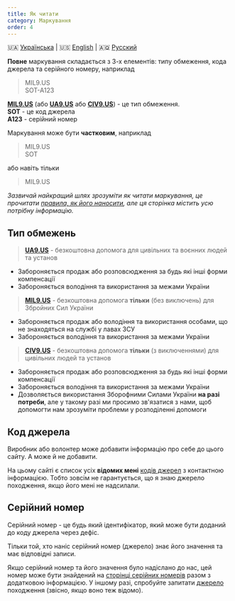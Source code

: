 ```yaml
---
title: Як читати
category: Маркування
order: 4
---
```


🇺🇦 [Українська](/mark/read)  \|  🇺🇸 [English](/mark/read_en)  \|  🇦🇶 [Русский](/mark/read_ru)

**Повне** маркування складається з 3-х елементів: типу обмеження, кода джерела та серійного номеру, наприклад
> MIL9.US  
> SOT-A123  

**[MIL9.US](/alert/military)** (або **[UA9.US](/alert/generic)** або **[CIV9.US](/alert/civil)**) - це тип обмеження.  
**SOT** - це код джерела  
**A123** - серійний номер

Маркування може бути **частковим**, наприклад
> MIL9.US  
> SOT  

або навіть тільки
> MIL9.US

_Зазвичай найкращий шлях зрозуміти як читати маркування, це прочитати [правила, як його наносити](/mark/mark), але ця сторінка містить усю потрібну інформацію._

## Тип обмежень

> **[UA9.US](/alert/generic)** - безкоштовна допомога для цивільних та воєнних людей та установ
- Забороняється продаж або розповсюдження за будь які інші форми компенсації
- Забороняється володіння та використання за межами України

> **[MIL9.US](/alert/military)** - безкоштовна допомога **тільки** (без виключень) для Збройних Сил України  
- Забороняється продаж або володіння та використання особами, що не знаходяться на службі у лавах ЗСУ
- Забороняється володіння та використання за межами України


> **[CIV9.US](/alert/civil)** - безкоштовна допомога **тільки** (з виключеннями) для цивільних людей та установ
- Забороняється продаж або розповсюдження за будь які інші форми компенсації
- Забороняється володіння та використання за межами України
- Дозволяється використання Зборофними Силами України **на разі потреби**, але у такому разі ми просимо зв'язатися з нами, щоб допомогти нам зрозуміти проблеми у розподіленні допомоги

## Код джерела

Виробник або волонтер може добавити інформацію про себе до цього сайту. А може й не добавити.

На цьому сайті є список усіх **відомих мені** [кодів джерел](/mark/sources) з контактною інформацією. Тобто зовсім не гарантується, що я знаю джерело походження, якщо його мені не надсилали.

## Серійний номер

Серійний номер - це будь який ідентифікатор, який може бути доданий до коду джерела через дефіс. 

Тільки той, хто наніс серійний номер (джерело) знає його значення та має відповідні записи.

Якщо серійний номер та його значення було надіслано до нас, цей номер може бути знайдений на [сторінці серійних номерів](/mark/serials) разом з додатковою інформацією. У іншому разі, спробуйте запитати [джерело](/mark/sources) походження (звісно, якщо воно теж відомо).



